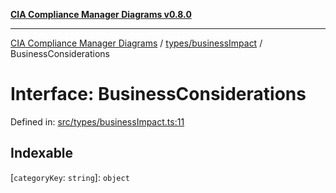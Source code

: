 [**CIA Compliance Manager Diagrams v0.8.0**](../../../README.md)

***

[CIA Compliance Manager Diagrams](../../../modules.md) / [types/businessImpact](../README.md) / BusinessConsiderations

# Interface: BusinessConsiderations

Defined in: [src/types/businessImpact.ts:11](https://github.com/Hack23/cia-compliance-manager/blob/ab84d120f6a49e6faf7bc7924811e0da9b635211/src/types/businessImpact.ts#L11)

## Indexable

\[`categoryKey`: `string`\]: `object`
